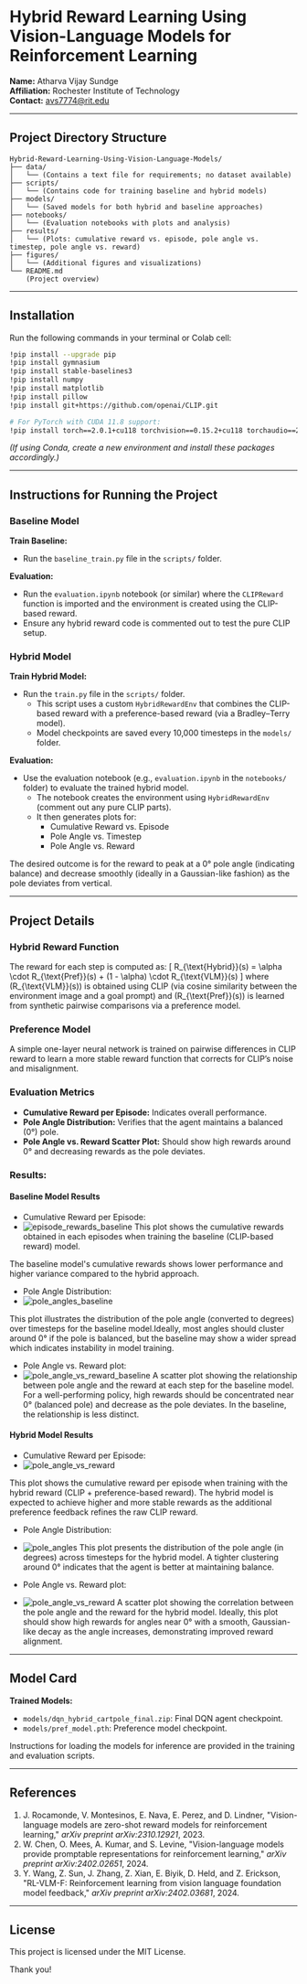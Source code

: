 # Hybrid Reward Learning Using Vision-Language Models for Reinforcement Learning

**Name:** Atharva Vijay Sundge  
**Affiliation:** Rochester Institute of Technology  
**Contact:** [avs7774@rit.edu](mailto:avs7774@rit.edu)

---

## Project Directory Structure

```
Hybrid-Reward-Learning-Using-Vision-Language-Models/
├── data/  
│   └── (Contains a text file for requirements; no dataset available)
├── scripts/  
│   └── (Contains code for training baseline and hybrid models)
├── models/  
│   └── (Saved models for both hybrid and baseline approaches)
├── notebooks/  
│   └── (Evaluation notebooks with plots and analysis)
├── results/  
│   └── (Plots: cumulative reward vs. episode, pole angle vs. timestep, pole angle vs. reward)
├── figures/  
│   └── (Additional figures and visualizations)
└── README.md  
    (Project overview)
```

---

## Installation

Run the following commands in your terminal or Colab cell:

```bash
!pip install --upgrade pip
!pip install gymnasium
!pip install stable-baselines3
!pip install numpy
!pip install matplotlib
!pip install pillow
!pip install git+https://github.com/openai/CLIP.git

# For PyTorch with CUDA 11.8 support:
!pip install torch==2.0.1+cu118 torchvision==0.15.2+cu118 torchaudio==2.0.2 --extra-index-url https://download.pytorch.org/whl/cu118
```

*(If using Conda, create a new environment and install these packages accordingly.)*

---

## Instructions for Running the Project

### Baseline Model

**Train Baseline:**
- Run the `baseline_train.py` file in the `scripts/` folder.

**Evaluation:**
- Run the `evaluation.ipynb` notebook (or similar) where the `CLIPReward` function is imported and the environment is created using the CLIP-based reward.
- Ensure any hybrid reward code is commented out to test the pure CLIP setup.

### Hybrid Model

**Train Hybrid Model:**
- Run the `train.py` file in the `scripts/` folder.
  - This script uses a custom `HybridRewardEnv` that combines the CLIP-based reward with a preference-based reward (via a Bradley–Terry model).
  - Model checkpoints are saved every 10,000 timesteps in the `models/` folder.

**Evaluation:**
- Use the evaluation notebook (e.g., `evaluation.ipynb` in the `notebooks/` folder) to evaluate the trained hybrid model.
  - The notebook creates the environment using `HybridRewardEnv` (comment out any pure CLIP parts).
  - It then generates plots for:
    - Cumulative Reward vs. Episode
    - Pole Angle vs. Timestep
    - Pole Angle vs. Reward

The desired outcome is for the reward to peak at a 0° pole angle (indicating balance) and decrease smoothly (ideally in a Gaussian-like fashion) as the pole deviates from vertical.

---

## Project Details

### Hybrid Reward Function
The reward for each step is computed as:
\[
R_{\text{Hybrid}}(s) = \alpha \cdot R_{\text{Pref}}(s) + (1 - \alpha) \cdot R_{\text{VLM}}(s)
\]
where \(R_{\text{VLM}}(s)\) is obtained using CLIP (via cosine similarity between the environment image and a goal prompt) and \(R_{\text{Pref}}(s)\) is learned from synthetic pairwise comparisons via a preference model.

### Preference Model
A simple one-layer neural network is trained on pairwise differences in CLIP reward to learn a more stable reward function that corrects for CLIP’s noise and misalignment.

### Evaluation Metrics
- **Cumulative Reward per Episode:** Indicates overall performance.
- **Pole Angle Distribution:** Verifies that the agent maintains a balanced (0°) pole.
- **Pole Angle vs. Reward Scatter Plot:** Should show high rewards around 0° and decreasing rewards as the pole deviates.

  
### Results:
#### Baseline Model Results
- Cumulative Reward per Episode:
- ![episode_rewards_baseline](https://github.com/user-attachments/assets/2d1f7c3b-70eb-492b-8123-3fd3e0377390)
 This plot shows the cumulative rewards obtained in each episodes when training the baseline (CLIP-based reward) model.
 
 The baseline model's cumulative rewards shows lower performance and higher variance compared to the hybrid approach.


- Pole Angle Distribution:
- ![pole_angles_baseline](https://github.com/user-attachments/assets/ea8b26c6-730b-4101-bd60-380a0c2ff1bf)

 This plot illustrates the distribution of the pole angle (converted to degrees) over timesteps for the baseline model.Ideally, most angles should cluster around 0° if the pole is balanced, but the baseline may show a wider spread which indicates instability in model training.


- Pole Angle vs. Reward plot:
- ![pole_angle_vs_reward_baseline](https://github.com/user-attachments/assets/bc9f77db-1704-4623-89ca-de40f1f06863)
 A scatter plot showing the relationship between pole angle and the reward at each step for the baseline model. For a well-performing policy, high rewards should be concentrated near 0° (balanced pole) and decrease as the pole deviates. In the baseline, the relationship is less distinct.



#### Hybrid Model Results
- Cumulative Reward per Episode:
- ![pole_angle_vs_reward](https://github.com/user-attachments/assets/17f361ac-c89a-43eb-b9ae-f383f44597ab)

 This plot shows the cumulative reward per episode when training with the hybrid reward (CLIP + preference-based reward). The hybrid model is expected to achieve higher and more stable rewards as the additional preference feedback refines the raw CLIP reward.


- Pole Angle Distribution:
- ![pole_angles](https://github.com/user-attachments/assets/d0eb159b-b635-4787-9efd-17713f3daa24)
 This plot presents the distribution of the pole angle (in degrees) across timesteps for the hybrid model. A tighter clustering around 0° indicates that the agent is better at maintaining balance.


- Pole Angle vs. Reward plot:
- ![pole_angle_vs_reward](https://github.com/user-attachments/assets/4036b167-7e19-49a1-bbeb-a23e80afc2d4)
 A scatter plot showing the correlation between the pole angle and the reward for the hybrid model. Ideally, this plot should show high rewards for angles near 0° with a smooth, Gaussian-like decay as the angle increases, demonstrating improved reward alignment.



---

## Model Card

**Trained Models:**
- `models/dqn_hybrid_cartpole_final.zip`: Final DQN agent checkpoint.
- `models/pref_model.pth`: Preference model checkpoint.

Instructions for loading the models for inference are provided in the training and evaluation scripts.

---

## References

1. J. Rocamonde, V. Montesinos, E. Nava, E. Perez, and D. Lindner, "Vision-language models are zero-shot reward models for reinforcement learning," *arXiv preprint arXiv:2310.12921*, 2023.
2. W. Chen, O. Mees, A. Kumar, and S. Levine, "Vision-language models provide promptable representations for reinforcement learning," *arXiv preprint arXiv:2402.02651*, 2024.
3. Y. Wang, Z. Sun, J. Zhang, Z. Xian, E. Biyik, D. Held, and Z. Erickson, "RL-VLM-F: Reinforcement learning from vision language foundation model feedback," *arXiv preprint arXiv:2402.03681*, 2024.

---

## License

This project is licensed under the MIT License. 

Thank you!
